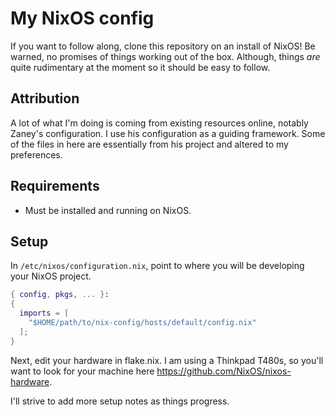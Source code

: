 # My NixOS config

If you want to follow along, clone this repository on an install of NixOS! Be warned, no promises of things working out of the box. 
Although, things _are_ quite rudimentary at the moment so it should be easy to follow.

## Attribution

A lot of what I'm doing is coming from existing resources online, notably Zaney's configuration. I use his
configuration as a guiding framework. Some of the files in here are essentially from his project and altered to
my preferences.

## Requirements

- Must be installed and running on NixOS.

## Setup

In `/etc/nixos/configuration.nix`, point to where you will be developing your NixOS project.

```nix
{ config, pkgs, ... }:
{
  imports = [
    "$HOME/path/to/nix-config/hosts/default/config.nix"
  ];
}
```

Next, edit your hardware in flake.nix. I am using a Thinkpad T480s, so you'll want to look for your machine here https://github.com/NixOS/nixos-hardware.

I'll strive to add more setup notes as things progress.
